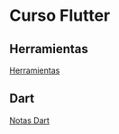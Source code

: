 # Curso Flutter

## Herramientas
[Herramientas](./tools.md)

## Dart
[Notas Dart](./README_DART.md)


